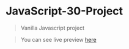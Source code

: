 # JavaScript-30-Project

> Vanilla Javascript project

> You can see live preview [here](https://javascript30project.netlify.app/ "click")
